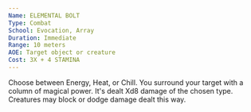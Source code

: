 ```yaml
---
Name: ELEMENTAL BOLT
Type: Combat
School: Evocation, Array
Duration: Immediate
Range: 10 meters
AOE: Target object or creature
Cost: 3X + 4 STAMINA
---
```

Choose between Energy, Heat, or Chill. You surround your target with a column of magical power. It's dealt Xd8 damage of the chosen type. Creatures may block or dodge damage dealt this way.